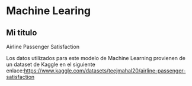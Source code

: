 # Machine Learing
## Mi titulo
Airline Passenger Satisfaction

Los datos utilizados para este modelo de Machine Learning provienen de un dataset de Kaggle en el siguiente enlace:https://www.kaggle.com/datasets/teejmahal20/airline-passenger-satisfaction

